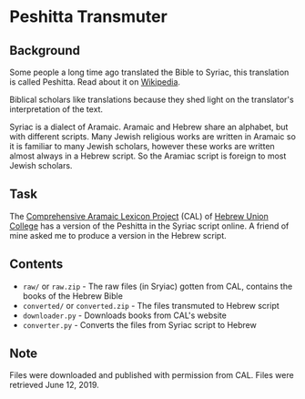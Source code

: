 # Peshitta Transmuter

## Background
Some people a long time ago translated the Bible to Syriac, this translation is called Peshitta. Read about it on [Wikipedia](https://en.wikipedia.org/wiki/Peshitta).

Biblical scholars like translations because they shed light on the translator's interpretation of the text.

Syriac is a dialect of Aramaic. Aramaic and Hebrew share an alphabet, but with different scripts. Many Jewish religious works are written in Aramaic so it is familiar to many Jewish scholars, however these works are written almost always in a Hebrew script. So the Aramiac script is foreign to most Jewish scholars.

## Task
The [Comprehensive Aramaic Lexicon Project](http://cal.huc.edu/) (CAL) of [Hebrew Union College](http://www.huc.edu/) has a version of the Peshitta in the Syriac script online. A friend of mine asked me to produce a version in the Hebrew script.

## Contents
- `raw/` or `raw.zip` - The raw files (in Sryiac) gotten from CAL, contains the books of the Hebrew Bible
- `converted/` or `converted.zip` - The files transmuted to Hebrew script
- `downloader.py` - Downloads books from CAL's website
- `converter.py` - Converts the files from Syriac script to Hebrew

## Note
Files were downloaded and published with permission from CAL. Files were retrieved June 12, 2019.

